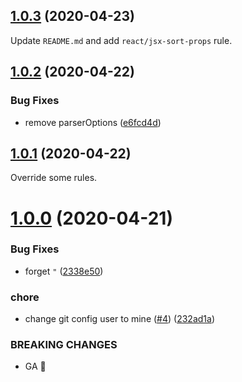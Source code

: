 ## [1.0.3](https://github.com/masaki-koide/eslint-config-thai-soup/compare/v1.0.2...v1.0.3) (2020-04-23)

Update `README.md` and add `react/jsx-sort-props` rule.

## [1.0.2](https://github.com/masaki-koide/eslint-config-thai-soup/compare/v1.0.1...v1.0.2) (2020-04-22)


### Bug Fixes

* remove parserOptions ([e6fcd4d](https://github.com/masaki-koide/eslint-config-thai-soup/commit/e6fcd4d66080ad4e371055540709389d704aade8))



## [1.0.1](https://github.com/masaki-koide/eslint-config-thai-soup/compare/v1.0.0...v1.0.1) (2020-04-22)

Override some rules.

# [1.0.0](https://github.com/masaki-koide/eslint-config-thai-soup/compare/v0.0.0...v1.0.0) (2020-04-21)


### Bug Fixes

* forget `"` ([2338e50](https://github.com/masaki-koide/eslint-config-thai-soup/commit/2338e503710b205c26d750f323c2b929af6d8c88))


### chore

* change git config user to mine ([#4](https://github.com/masaki-koide/eslint-config-thai-soup/issues/4)) ([232ad1a](https://github.com/masaki-koide/eslint-config-thai-soup/commit/232ad1ab399a74ed462d9b09c5f7c554e4ee7439))


### BREAKING CHANGES

* GA :tada:



